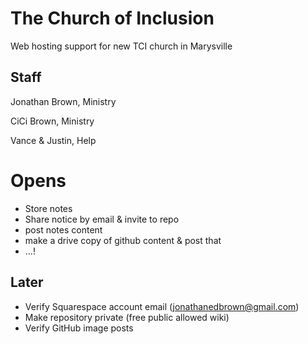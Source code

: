 # The Church of Inclusion

Web hosting support for new TCI church in Marysville

## Staff

Jonathan Brown, Ministry

CiCi Brown, Ministry

Vance & Justin, Help

# Opens

* Store notes
* Share notice by email & invite to repo
* post notes content
* make a drive copy of github content & post that
* ...!

## Later

* Verify Squarespace account email (jonathanedbrown@gmail.com)
* Make repository private (free public allowed wiki)
* Verify GitHub image posts
